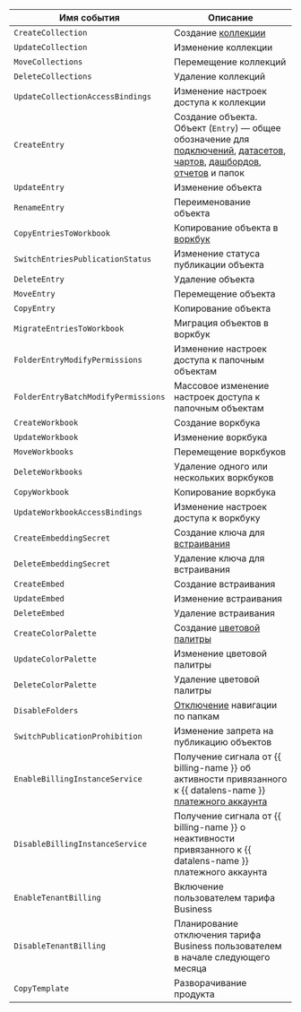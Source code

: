 Имя события | Описание
--- | ---
`CreateCollection`               | Создание [коллекции](../../../datalens/workbooks-collections/index.md)
`UpdateCollection`               | Изменение коллекции
`MoveCollections`                | Перемещение коллекций
`DeleteCollections`              | Удаление коллекций
`UpdateCollectionAccessBindings` | Изменение настроек доступа к коллекции
`CreateEntry`                    | Создание объекта. Объект (`Entry`) — общее обозначение для [подключений](../../../datalens/concepts/connection.md), [датасетов](../../../datalens/dataset/index.md), [чартов](../../../datalens/concepts/chart/index.md), [дашбордов](../../../datalens/concepts/dashboard.md), [отчетов](../../../datalens/reports/index.md) и папок
`UpdateEntry`                    | Изменение объекта
`RenameEntry`                    | Переименование объекта
`CopyEntriesToWorkbook`          | Копирование объекта в [воркбук](../../../datalens/workbooks-collections/index.md)
`SwitchEntriesPublicationStatus` | Изменение статуса публикации объекта
`DeleteEntry`                    | Удаление объекта
`MoveEntry`                      | Перемещение объекта
`CopyEntry`                      | Копирование объекта
`MigrateEntriesToWorkbook`       | Миграция объектов в воркбук
`FolderEntryModifyPermissions`   | Изменение настроек доступа к папочным объектам
`FolderEntryBatchModifyPermissions` | Массовое изменение настроек доступа к папочным объектам
`CreateWorkbook`               | Создание воркбука
`UpdateWorkbook`               | Изменение воркбука
`MoveWorkbooks`                | Перемещение воркбуков
`DeleteWorkbooks`              | Удаление одного или нескольких воркбуков
`CopyWorkbook`                 | Копирование воркбука
`UpdateWorkbookAccessBindings` | Изменение настроек доступа к воркбуку
`CreateEmbeddingSecret` | Создание ключа для [встраивания](../../../datalens/security/embedded-objects.md)
`DeleteEmbeddingSecret` | Удаление ключа для встраивания
`CreateEmbed` | Создание встраивания
`UpdateEmbed` | Изменение встраивания
`DeleteEmbed` | Удаление встраивания
`CreateColorPalette` | Создание [цветовой палитры](../../../datalens/operations/chart/create-palette.md)
`UpdateColorPalette` | Изменение цветовой палитры
`DeleteColorPalette` | Удаление цветовой палитры
`DisableFolders`                | [Отключение](../../../datalens/settings/disable-folder-navigation.md) навигации по папкам
`SwitchPublicationProhibition`  | Изменение запрета на публикацию объектов
`EnableBillingInstanceService`  | Получение сигнала от {{ billing-name }} об активности привязанного к {{ datalens-name }} [платежного аккаунта](../../../billing/concepts/billing-account.md)
`DisableBillingInstanceService` | Получение сигнала от {{ billing-name }} о неактивности привязанного к {{ datalens-name }} платежного аккаунта
`EnableTenantBilling`           | Включение пользователем тарифа Business
`DisableTenantBilling`          | Планирование отключения тарифа Business пользователем в начале следующего месяца
`CopyTemplate` | Разворачивание продукта
